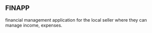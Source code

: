 ## FINAPP

financial management application for the local seller where they can manage income, expenses.
